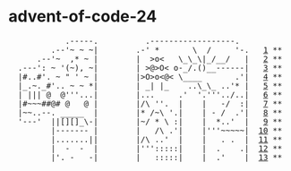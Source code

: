 # advent-of-code-24

<pre>
            .-----.          .------------------.
         .--'~ ~ ~|        .-' *       \  /     '-.   <a href="solutions/d01/d01.ts">1</a> **
      .--'~  ,* ~ |        |  >o<   \_\_\|_/__/   |   <a href="solutions/d02/d02.ts">2</a> **
  .---': ~ '(~), ~|        | >@>O< o-_/.()__------|   <a href="solutions/d03/d03.ts">3</a> **
  |#..#'. ~ " ' ~ |        |>O>o<@< \____       .'|   <a href="solutions/d04/d04.ts">4</a> **
  |_.~._#'.. ~ ~ *|        | _| |_    ..\_\_ ..'* |   <a href="solutions/d05/d05.ts">5</a> **
  | ||| @  @'''...|        |...     .'  '.'''../..|   <a href="solutions/d06/d06.ts">6</a> **
  |#~~~##@# @   @ |        |/\ ''.  |    |   -/  :|   <a href="solutions/d07/d07.ts">7</a> **
  |~~..--. _____  |        |* /~\ '.|    | - /  .'|   <a href="solutions/d08/d08.ts">8</a> **
  '---'  ||[][]_\-|        |~/ * \ :|    |  *..'  |   <a href="solutions/d09/d09.ts">9</a> **
         |------- |        |   /\ .'|    |'''~~~~~|  <a href="solutions/d10/d10.ts">10</a> **
         |.......||        |/\ ..'  |    |   . .  |  <a href="solutions/d11/d11.ts">11</a> **
         |  -  -  |        |''':::::|    |  .    .|  <a href="solutions/d12/d12.ts">12</a> **
         |'. -   -|        |   :::::|    |  .'    |  <a href="solutions/d13/d13.ts">13</a> **
</pre>
